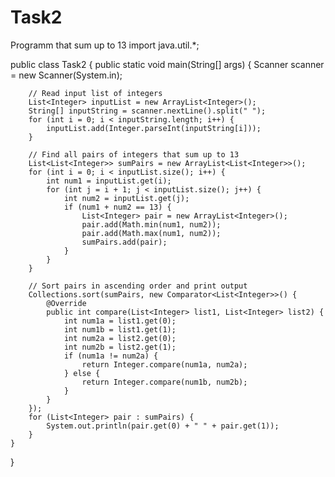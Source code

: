 # Task2
Programm that sum up to 13
import java.util.*;

public class Task2 {
    public static void main(String[] args) {
        Scanner scanner = new Scanner(System.in);

        // Read input list of integers
        List<Integer> inputList = new ArrayList<Integer>();
        String[] inputString = scanner.nextLine().split(" ");
        for (int i = 0; i < inputString.length; i++) {
            inputList.add(Integer.parseInt(inputString[i]));
        }

        // Find all pairs of integers that sum up to 13
        List<List<Integer>> sumPairs = new ArrayList<List<Integer>>();
        for (int i = 0; i < inputList.size(); i++) {
            int num1 = inputList.get(i);
            for (int j = i + 1; j < inputList.size(); j++) {
                int num2 = inputList.get(j);
                if (num1 + num2 == 13) {
                    List<Integer> pair = new ArrayList<Integer>();
                    pair.add(Math.min(num1, num2));
                    pair.add(Math.max(num1, num2));
                    sumPairs.add(pair);
                }
            }
        }

        // Sort pairs in ascending order and print output
        Collections.sort(sumPairs, new Comparator<List<Integer>>() {
            @Override
            public int compare(List<Integer> list1, List<Integer> list2) {
                int num1a = list1.get(0);
                int num1b = list1.get(1);
                int num2a = list2.get(0);
                int num2b = list2.get(1);
                if (num1a != num2a) {
                    return Integer.compare(num1a, num2a);
                } else {
                    return Integer.compare(num1b, num2b);
                }
            }
        });
        for (List<Integer> pair : sumPairs) {
            System.out.println(pair.get(0) + " " + pair.get(1));
        }
    }
}
